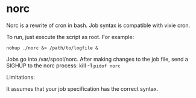 # norc
Norc is a rewrite of cron in bash. Job syntax is compatible with vixie cron.

To run, just execute the script as root. For example:

    nohup ./norc &> /path/to/logfile &

Jobs go into /var/spool/norc. After making changes to the job file, send a SIGHUP to the norc process:
    kill -1 `pidof norc`

Limitations:

It assumes that your job specification has the correct syntax.
